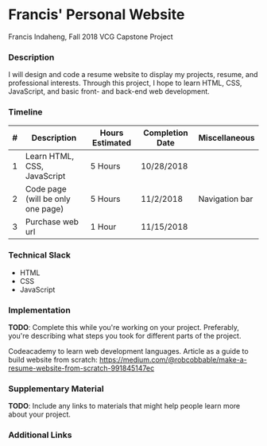# Francis' Personal Website
Francis Indaheng, Fall 2018 VCG Capstone Project 

### Description

I will design and code a resume website to display my projects, resume, and professional interests. Through this project, I hope to learn HTML, CSS, JavaScript, and basic front- and back-end web development.

### Timeline

| # | Description   | Hours Estimated | Completion Date | Miscellaneous |
| - | ------------- | --------------- | --------------- | ------------- |
| 1 | Learn HTML, CSS, JavaScript | 5 Hours | 10/28/2018 |  |
| 2 | Code page (will be only one page) | 5 Hours | 11/2/2018 | Navigation bar |  |
| 3 | Purchase web url  | 1 Hour | 11/15/2018 |  |

### Technical Slack
* HTML
* CSS
* JavaScript

### Implementation
**TODO**: Complete this while you're working on your project. Preferably, you're describing what steps you took for different parts of the project.

Codeacademy to learn web development languages.
Article as a guide to build website from scratch: https://medium.com/@robcobbable/make-a-resume-website-from-scratch-991845147ec

### Supplementary Material
**TODO**: Include any links to materials that might help people learn more about your project.


### Additional Links



